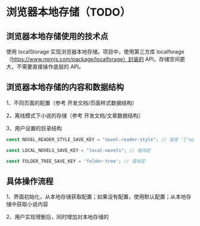 # 浏览器本地存储（TODO）

## 浏览器本地存储使用的技术点

使用 localStorage 实现浏览器本地存储。项目中，使用第三方库 localforage（https://www.npmjs.com/package/localforage）封装的 API，存储空间更大，不需要直接操作底层的 API。

## 浏览器本地存储的内容和数据结构

1、不同页面的配置（参考 开发文档/页面样式数据结构）

2、离线模式下小说的存储（参考 开发文档/文章数据结构）

3、用户设置的目录结构

~~~js
const NOVEL_READER_STYLE_SAVE_KEY = "novel-reader-style"; // 值是 '{"opacity":0.8,"width":"20px"}'

const LOCAL_NOVELS_SAVE_KEY = "local-novels"; // 值待定

const FOLDER_TREE_SAVE_KEY = 'folder-tree'; // 值待定
~~~

## 具体操作流程

1、界面初始化，从本地存储获取配置；如果没有配置，使用默认配置；从本地存储中获取小说内容

2、用户实现增删后，同时增加对本地存储的
